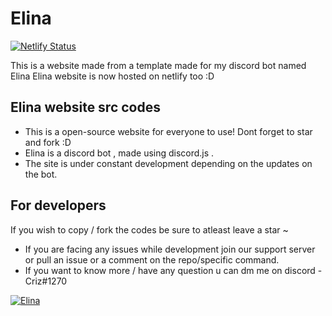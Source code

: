 # Elina

[![Netlify Status](https://api.netlify.com/api/v1/badges/c241873b-9af9-4c1b-a727-a571556fd35b/deploy-status)](https://app.netlify.com/sites/elina-bot/deploys)

This is a website made from a template made for my discord bot named Elina
Elina website is now hosted on netlify too :D

## Elina website src codes

- This is a open-source website for everyone to use! Dont forget to star and fork :D
- Elina is a discord bot , made using discord.js .
- The site is under constant development depending on the updates on the bot.

## For developers

If you wish to copy / fork the codes be sure to atleast leave a star ~

- If you are facing any issues while development join our support server or pull an issue or a comment on the repo/specific command.
- If you want to know more / have any question u can dm me on discord - Criz#1270

[![Elina](https://images-ext-1.discordapp.net/external/cwWJ910yqrjJyBCDl80ND0lLH3vlxIqAvBbbKLq_04A/%3Fwidth%3D1200%26height%3D393/https/media.discordapp.net/attachments/862619247897477121/862925351851130900/image0.jpg)](https://github.com/crizmo/Elina-dev-dev)
